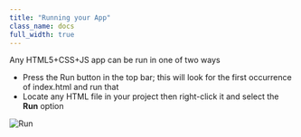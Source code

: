 ```yaml
---
title: "Running your App"
class_name: docs
full_width: true
---
```


Any HTML5+CSS+JS app can be run in one of two ways

- Press the Run button in the top bar; this will look for the first occurrence of index.html and run that
- Locate any HTML file in your project then right-click it and select the **Run** option

![Run](/img/docs/ide-run.png)
